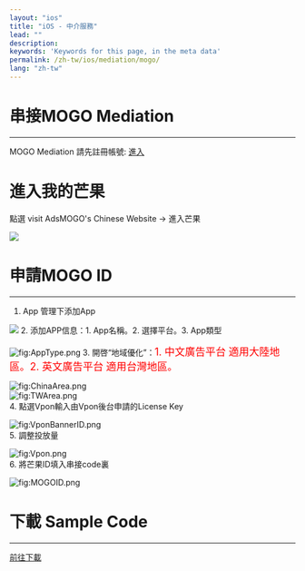 ```yaml
---
layout: "ios"
title: "iOS - 中介服務"
lead: ""
description:
keywords: 'Keywords for this page, in the meta data'
permalink: /zh-tw/ios/mediation/mogo/
lang: "zh-tw"
---
```

# 串接MOGO Mediation
---
MOGO Mediation 請先註冊帳號: [進入]  

# 進入我的芒果
點選 visit AdsMOGO's Chinese Website -&gt; 進入芒果  

![][0]

# 申請MOGO ID
---
1. App 管理下添加App  

![][1] 2. 添加APP信息：1. App名稱。2. 選擇平台。3. App類型  

![][2] 3. 開啓“地域優化”：<font size="4" color="red">1. 中文廣告平台
適用大陸地區。2. 英文廣告平台 適用台灣地區。</font>  

![][3]  
![][4]  
4. 點選Vpon輸入由Vpon後台申請的License Key  

![][5]  
5. 調整投放量  

![][6]  
6. 將芒果ID填入串接code裏  

![][7]

# 下載 Sample Code
---
[前往下載]


  [進入]: {{site.imgurl}}/http://www.adsmogo.com/
  [0]: {{site.imgurl}}/MyMOGO.png
  [1]: {{site.imgurl}}/AddApp.png  
  [2]: {{site.imgurl}}/AppType.png "fig:AppType.png"
  [3]: {{site.imgurl}}/ChinaArea.png "fig:ChinaArea.png"
  [4]: {{site.imgurl}}/TWArea.png "fig:TWArea.png"
  [5]: {{site.imgurl}}/VponBannerID.png "fig:VponBannerID.png"
  [6]: {{site.imgurl}}/Vpon.png "fig:Vpon.png"
  [7]: {{site.imgurl}}/MOGOID.png "fig:MOGOID.png"
  [前往下載]: {{site.baseurl}}/zh-tw/ios/download/#mogo
